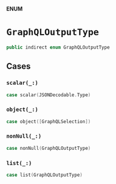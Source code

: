 **ENUM**

# `GraphQLOutputType`

```swift
public indirect enum GraphQLOutputType
```

## Cases
### `scalar(_:)`

```swift
case scalar(JSONDecodable.Type)
```

### `object(_:)`

```swift
case object([GraphQLSelection])
```

### `nonNull(_:)`

```swift
case nonNull(GraphQLOutputType)
```

### `list(_:)`

```swift
case list(GraphQLOutputType)
```
